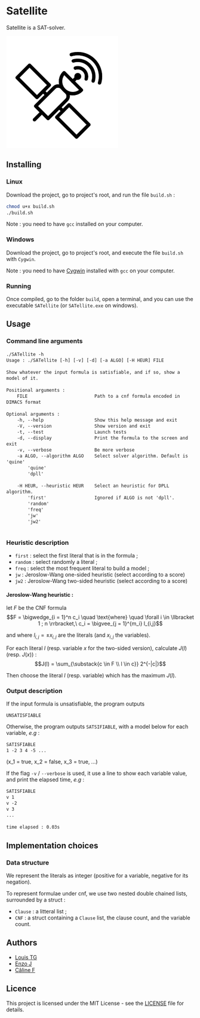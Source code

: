 # Satellite
Satellite is a SAT-solver.

<img src="Style/satellite_white_surround.png" alt="Satellite_logo" width="300"/>

## Installing
### Linux
Download the project, go to project's root, and run the file `build.sh` :
```bash
chmod u+x build.sh
./build.sh
```

Note : you need to have `gcc` installed on your computer.

### Windows
Download the project, go to project's root, and execute the file `build.sh` with `Cygwin`.

Note : you need to have [Cygwin](https://www.cygwin.com) installed with `gcc` on your computer.

### Running
Once compiled, go to the folder `build`, open a terminal, and you can use the executable `SATellite` (or `SATellite.exe` on windows).

## Usage
### Command line arguments
```
./SATellite -h
Usage : ./SATellite [-h] [-v] [-d] [-a ALGO] [-H HEUR] FILE

Show whatever the input formula is satisfiable, and if so, show a model of it.

Positional arguments :
    FILE                         Path to a cnf formula encoded in DIMACS format

Optional arguments :
    -h, --help                   Show this help message and exit
    -V, --version                Show version and exit
    -t, --test                   Launch tests
    -d, --display                Print the formula to the screen and exit
    -v, --verbose                Be more verbose
    -a ALGO, --algorithm ALGO    Select solver algorithm. Default is 'quine'
        'quine'
        'dpll'
        
    -H HEUR, --heuristic HEUR    Select an heuristic for DPLL algorithm.
        'first'                  Ignored if ALGO is not 'dpll'.
        'random'
        'freq'
        'jw'
        'jw2'
                                 
```

### Heuristic description
- `first` : select the first literal that is in the formula ;
- `random` : select randomly a literal ;
- `freq` : select the most frequent literal to build a model ;
- `jw` : Jeroslow-Wang one-sided heuristic (select according to a score)
- `jw2` : Jeroslow-Wang two-sided heuristic (select according to a score)

#### Jeroslow-Wang heuristic :
let $F$ be the CNF formula
$$F = \bigwedge_{i = 1}^n c_i \quad \text{where} \quad \forall i \in \llbracket 1 ; n \rrbracket,\ c_i = \bigvee_{j = 1}^{m_i} l_{i,j}$$

and where $l_{i,j} = \pm x_{i, j}$ are the literals (and $x_{i,j}$ the variables).

For each literal $l$ (resp. variable $x$ for the two-sided version), calculate $J(l)$ (resp. $J(x)$) :
$$J(l) = \sum_{\substack{c \in F \\ l \in c}} 2^{-|c|}$$

Then choose the literal $l$ (resp. variable) which has the maximum $J(l)$.


### Output description
If the input formula is unsatisfiable, the program outputs
```
UNSATISFIABLE
```

Otherwise, the program outputs `SATSIFIABLE`, with a model below for each variable, *e.g* :

```
SATISFIABLE
1 -2 3 4 -5 ...
```
(x_1 = true, x_2 = false, x_3 = true, ...)

If the flag `-v` / `--verbose` is used, it use a line to show each variable value, and print the elapsed time, *e.g* :

```
SATISFIABLE
v 1
v -2
v 3
...

time elapsed : 0.03s
```

## Implementation choices
### Data structure

We represent the literals as integer (positive for a variable, negative for its negation).

To represent formulae under cnf, we use two nested double chained lists, surrounded by a struct :
- `Clause` : a litteral list ;
- `CNF` : a struct containing a `Clause` list, the clause count, and the variable count.


## Authors
- [Louis TG](https://github.com/lasercata)
- [Enzo J](https://github.com/Prog-up)
- [Câline F](https://github.com/Naory03)

## Licence
This project is licensed under the MIT License - see the [LICENSE](LICENSE) file for details.
